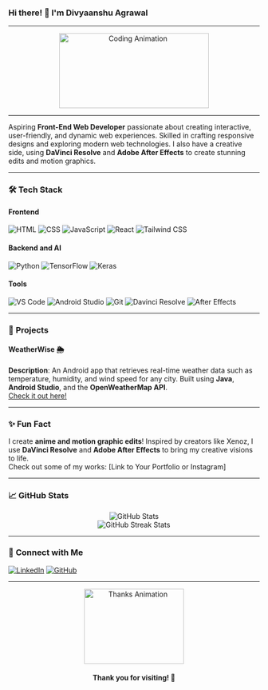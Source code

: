 ### Hi there! 👋 I'm **Divyaanshu Agrawal**  

---

<div align="center">
  <img src="https://media.giphy.com/media/3o7aCTfyhYawdOXcFW/giphy.gif" alt="Coding Animation" width="300" height="150">
</div>

---

Aspiring **Front-End Web Developer** passionate about creating interactive, user-friendly, and dynamic web experiences. Skilled in crafting responsive designs and exploring modern web technologies. I also have a creative side, using **DaVinci Resolve** and **Adobe After Effects** to create stunning edits and motion graphics.  

---

### 🛠️ **Tech Stack**

#### **Frontend**
![HTML](https://img.shields.io/badge/HTML-E34F26?style=for-the-badge&logo=html5&logoColor=white)
![CSS](https://img.shields.io/badge/CSS-1572B6?style=for-the-badge&logo=css3&logoColor=white)
![JavaScript](https://img.shields.io/badge/JavaScript-F7DF1E?style=for-the-badge&logo=javascript&logoColor=black)
![React](https://img.shields.io/badge/React-61DAFB?style=for-the-badge&logo=react&logoColor=black)
![Tailwind CSS](https://img.shields.io/badge/Tailwind%20CSS-38B2AC?style=for-the-badge&logo=tailwind-css&logoColor=white)

#### **Backend and AI**
![Python](https://img.shields.io/badge/Python-3776AB?style=for-the-badge&logo=python&logoColor=white)
![TensorFlow](https://img.shields.io/badge/TensorFlow-FF6F00?style=for-the-badge&logo=tensorflow&logoColor=white)
![Keras](https://img.shields.io/badge/Keras-D00000?style=for-the-badge&logo=keras&logoColor=white)

#### **Tools**
![VS Code](https://img.shields.io/badge/VS%20Code-007ACC?style=for-the-badge&logo=visual-studio-code&logoColor=white)
![Android Studio](https://img.shields.io/badge/Android%20Studio-3DDC84?style=for-the-badge&logo=android-studio&logoColor=white)
![Git](https://img.shields.io/badge/Git-F05032?style=for-the-badge&logo=git&logoColor=white)
![Davinci Resolve](https://img.shields.io/badge/Davinci%20Resolve-FF2D20?style=for-the-badge&logo=davinci-resolve&logoColor=white)
![After Effects](https://img.shields.io/badge/Adobe%20After%20Effects-CF96FD?style=for-the-badge&logo=adobe-after-effects&logoColor=white)

---

### 🌟 **Projects**

#### **WeatherWise** 🌦️
**Description**: An Android app that retrieves real-time weather data such as temperature, humidity, and wind speed for any city. Built using **Java**, **Android Studio**, and the **OpenWeatherMap API**.  
[Check it out here!](https://github.com/your-repo-link)

---

### ✨ **Fun Fact**

I create **anime and motion graphic edits**! Inspired by creators like Xenoz, I use **DaVinci Resolve** and **Adobe After Effects** to bring my creative visions to life.  
Check out some of my works: [Link to Your Portfolio or Instagram]

---

### 📈 **GitHub Stats**

<div align="center">
  <img src="https://github-readme-stats.vercel.app/api?username=DIVYAANSHU-AGRAWAL&show_icons=true&theme=radical" alt="GitHub Stats">
  <br>
  <img src="https://github-readme-streak-stats.herokuapp.com/?user=DIVYAANSHU-AGRAWAL&theme=radical" alt="GitHub Streak Stats">
</div>

---

### 🔗 **Connect with Me**

[![LinkedIn](https://img.shields.io/badge/LinkedIn-0077B5?style=for-the-badge&logo=linkedin&logoColor=white)](https://www.linkedin.com/in/divyaanshu-agrawal/)
[![GitHub](https://img.shields.io/badge/GitHub-181717?style=for-the-badge&logo=github&logoColor=white)](https://github.com/DIVYAANSHU-AGRAWAL)

---

<div align="center">
  <img src="https://media.giphy.com/media/3oriO0OEd9QIDdllqo/giphy.gif" alt="Thanks Animation" width="200" height="150">
  <h4>Thank you for visiting! 🚀</h4>
</div>
